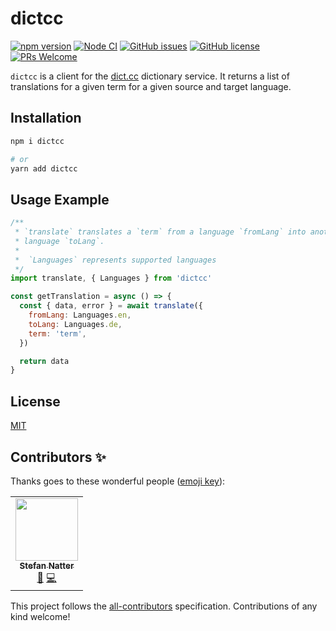 # dictcc

[![npm version](https://badge.fury.io/js/dictcc.svg)](https://www.npmjs.com/package/dictcc)
[![Node CI](https://github.com/natterstefan/dictcc/actions/workflows/ci.yml/badge.svg)](https://github.com/natterstefan/dictcc/actions/workflows/ci.yml)
[![GitHub issues](https://img.shields.io/github/issues/natterstefan/dictcc)](https://github.com/natterstefan/dictcc/issues)
[![GitHub license](https://img.shields.io/github/license/natterstefan/dictcc)](https://github.com/natterstefan/dictcc/blob/main/LICENSE)
[![PRs Welcome](https://img.shields.io/badge/PRs-welcome-brightgreen.svg?style=flat-square)](https://github.com/natterstefan/dictcc/issues/new/choose)

`dictcc` is a client for the [dict.cc](https://dict.cc/) dictionary service. It
returns a list of translations for a given term for a given source and target
language.

## Installation

```bash
npm i dictcc

# or
yarn add dictcc
```

## Usage Example

```js
/**
 * `translate` translates a `term` from a language `fromLang` into another
 * language `toLang`.
 *
 *  `Languages` represents supported languages
 */
import translate, { Languages } from 'dictcc'

const getTranslation = async () => {
  const { data, error } = await translate({
    fromLang: Languages.en,
    toLang: Languages.de,
    term: 'term',
  })

  return data
}
```

## License

[MIT](./LICENSE)

## Contributors ✨

Thanks goes to these wonderful people
([emoji key](https://allcontributors.org/docs/en/emoji-key)):

<!-- ALL-CONTRIBUTORS-LIST:START - Do not remove or modify this section -->
<!-- prettier-ignore-start -->
<!-- markdownlint-disable -->
<table>
  <tr>
    <td align="center"><a href="https://natterstefan.me/"><img src="https://avatars.githubusercontent.com/u/1043668?v=4?s=100" width="100px;" alt=""/><br /><sub><b>Stefan Natter</b></sub></a><br /><a href="#ideas-natterstefan" title="Ideas, Planning, & Feedback">🤔</a> <a href="https://github.com/natterstefan/dictcc/commits?author=natterstefan" title="Code">💻</a></td>
  </tr>
</table>

<!-- markdownlint-restore -->
<!-- prettier-ignore-end -->

<!-- ALL-CONTRIBUTORS-LIST:END -->

This project follows the
[all-contributors](https://github.com/all-contributors/all-contributors)
specification. Contributions of any kind welcome!
